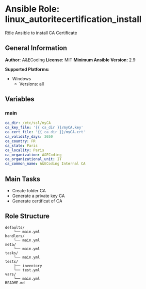 # Ansible Role: linux_autoritecertification_install

Rôle Ansible to install CA Certificate

## General Information

**Author:** A&ECoding
**License:** MIT
**Minimum Ansible Version:** 2.9

**Supported Platforms:**
- Windows
  - Versions: all

## Variables

### main

```yaml
ca_dir: /etc/ssl/myCA
ca_key_file: '{{ ca_dir }}/myCA.key'
ca_cert_file: '{{ ca_dir }}/myCA.crt'
ca_validity_days: 3650
ca_country: FR
ca_state: Paris
ca_locality: Paris
ca_organization: A&ECoding
ca_organizational_unit: IT
ca_common_name: A&ECoding Internal CA

```

## Main Tasks

- Create folder CA
- Generate a private key CA
- Generate certificat of CA

## Role Structure

```
defaults/
    └── main.yml
handlers/
    └── main.yml
meta/
    └── main.yml
tasks/
    └── main.yml
tests/
    ├── inventory
    └── test.yml
vars/
    └── main.yml
README.md
```
